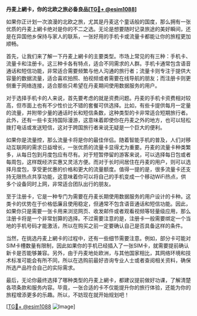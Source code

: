 **丹麦上網卡，你的北欧之旅必备良品[[TG💪+ @esim1088](https://t.me/s/esim1088)]**

如果你正计划一次浪漫的北欧之旅，尤其是丹麦这个童话般的国度，那么拥有一张优质的丹麦上網卡绝对是你的不二之选。无论是想要随时记录旅途的美好瞬间，还是在异国他乡保持与家人的联系，一张好用的手机卡或流量卡都能让你的旅程更加顺畅。

首先，让我们来了解一下丹麦上網卡的主要类型。市场上常见的有三种：手机卡、流量卡和注册卡。这三种卡各有特点，适合不同需求的人群。手机卡通常包含语音通话和短信功能，非常适合需要频繁与他人沟通的旅行者；流量卡则专注于提供大容量的数据流量，适合喜欢拍照、拍视频或者需要在线导航的朋友；而注册卡则更侧重于网络连接，适合那些只希望在丹麦期间使用数据服务的用户。

对于选择手机卡的人来说，首先要考虑的就是资费问题。丹麦的手机卡资费相对较高，但市面上也有不少性价比不错的套餐可供选择。比如，有些卡提供每月一定量的流量，并附带少量的通话时长和短信条数，这种类型的卡非常适合短期旅行者。此外，还有一些卡支持国际漫游，这意味着即使你在丹麦之外的地方，也可以轻松拨打电话或发送短信，这对于跨国旅行者来说无疑是一个巨大的便利。

如果你是流量控，那么流量卡将是你的最佳伴侣。随着智能手机的普及，人们对移动互联网的需求日益增长，一张优质的流量卡显得尤为重要。丹麦的流量卡种类繁多，从每日包到月度包应有尽有。对于短暂停留的游客来说，可以选择每日包或者每周包，这样既经济实惠又灵活方便。而对于长时间居住在丹麦的用户，则可以选择月度包，享受更优惠的价格和更大的流量额度。值得一提的是，很多流量卡还支持无限热点共享功能，这意味着你可以将自己的手机变成一个移动WiFi热点，供多个设备同时上网，非常适合团队出行的朋友。

至于注册卡，它是一种专门为需要在丹麦长期使用数据服务的用户设计的卡种。这类卡的优势在于价格低廉且使用稳定，但通常不包含语音通话和短信功能。因此，如果你只是需要一张卡用来浏览网页、收发邮件或者观看视频等轻量级应用，那么注册卡将是一个非常划算的选择。不过需要注意的是，注册卡一般需要绑定一个当地的手机号码才能激活，所以在购买之前一定要确认自己是否具备这样的条件。

当然，在挑选丹麦上網卡的过程中，还有一些细节需要注意。例如，部分卡可能对SIM卡槽数量有限制，因此如果你的手机已经插入了一张SIM卡，就需要提前确认新卡是否能够兼容。另外，由于丹麦地处欧洲，与其他国家相比，其网络环境和技术标准可能会有所不同，所以在选购前最好咨询专业人士或者查阅相关资料，确保所选产品符合自己的实际需求。

最后，无论你最终选择了哪种类型的丹麦上網卡，都建议提前做好功课，了解清楚各项条款和服务内容。毕竟，一张合适的卡不仅能提升你的旅行体验，还能为你的旅程增添更多的乐趣。所以，不妨现在就开始规划吧！

[[TG💪+ @esim1088](https://t.me/s/esim1088) ![Image](https://i.postimg.cc/4NQfJmqS/Snipaste-2025-05-13-00-14-12.png)]